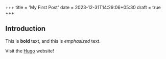 +++
title = 'My First Post'
date = 2023-12-31T14:29:06+05:30
draft = true
+++
## Introduction

This is **bold** text, and this is *emphasized* text.

Visit the [Hugo](https://gohugo.io) website!